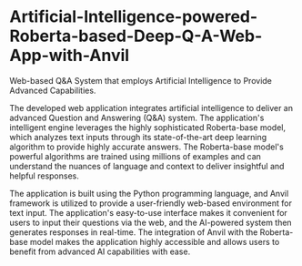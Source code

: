 # Artificial-Intelligence-powered-Roberta-based-Deep-Q-A-Web-App-with-Anvil
Web-based Q&amp;A System that employs Artificial Intelligence to Provide Advanced Capabilities.

The developed web application integrates artificial intelligence to deliver an advanced Question and Answering (Q&A) system.
The application's intelligent engine leverages the highly sophisticated Roberta-base model, which analyzes text inputs through its state-of-the-art deep learning algorithm to provide highly accurate answers.
The Roberta-base model's powerful algorithms are trained using millions of examples and can understand the nuances of language and context to deliver insightful and helpful responses.

The application is built using the Python programming language, and Anvil framework is utilized to provide a user-friendly web-based environment for text input.
The application's easy-to-use interface makes it convenient for users to input their questions via the web, and the AI-powered system then generates responses in real-time.
The integration of Anvil with the Roberta-base model makes the application highly accessible and allows users to benefit from advanced AI capabilities with ease.
